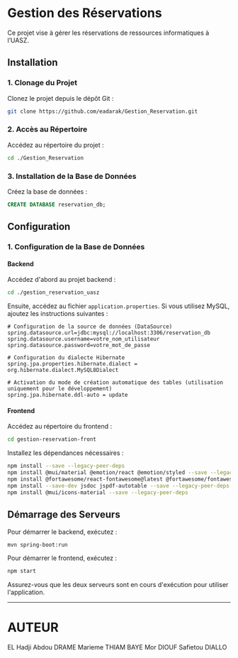 
# Gestion des Réservations

Ce projet vise à gérer les réservations de ressources informatiques à l’UASZ.

## Installation

### 1. Clonage du Projet

Clonez le projet depuis le dépôt Git :

```bash
git clone https://github.com/eadarak/Gestion_Reservation.git
```

### 2. Accès au Répertoire

Accédez au répertoire du projet :

```bash
cd ./Gestion_Reservation
```

### 3. Installation de la Base de Données

Créez la base de données :

```sql
CREATE DATABASE reservation_db;
```

## Configuration

### 1. Configuration de la Base de Données

#### Backend

Accédez d'abord au projet backend :

```bash
cd ./gestion_reservation_uasz
```

Ensuite, accédez au fichier `application.properties`. Si vous utilisez MySQL, ajoutez les instructions suivantes :

```properties
# Configuration de la source de données (DataSource)
spring.datasource.url=jdbc:mysql://localhost:3306/reservation_db
spring.datasource.username=votre_nom_utilisateur
spring.datasource.password=votre_mot_de_passe

# Configuration du dialecte Hibernate
spring.jpa.properties.hibernate.dialect = org.hibernate.dialect.MySQL8Dialect

# Activation du mode de création automatique des tables (utilisation uniquement pour le développement)
spring.jpa.hibernate.ddl-auto = update
```

#### Frontend

Accédez au répertoire du frontend :

```bash
cd gestion-reservation-front
```

Installez les dépendances nécessaires :

```bash
npm install --save --legacy-peer-deps
npm install @mui/material @emotion/react @emotion/styled --save --legacy-peer-deps
npm install @fortawesome/react-fontawesome@latest @fortawesome/fontawesome-svg-core @fortawesome/free-solid-svg-icons --save --legacy-peer-deps
npm install --save-dev jsdoc jspdf-autotable --save --legacy-peer-deps
npm install @mui/icons-material --save --legacy-peer-deps
```

## Démarrage des Serveurs

Pour démarrer le backend, exécutez :

```bash
mvn spring-boot:run
```

Pour démarrer le frontend, exécutez :

```bash
npm start
```

Assurez-vous que les deux serveurs sont en cours d'exécution pour utiliser l'application.

---

# AUTEUR
EL Hadji Abdou DRAME
Marieme THIAM
BAYE Mor DIOUF
Safietou DIALLO
